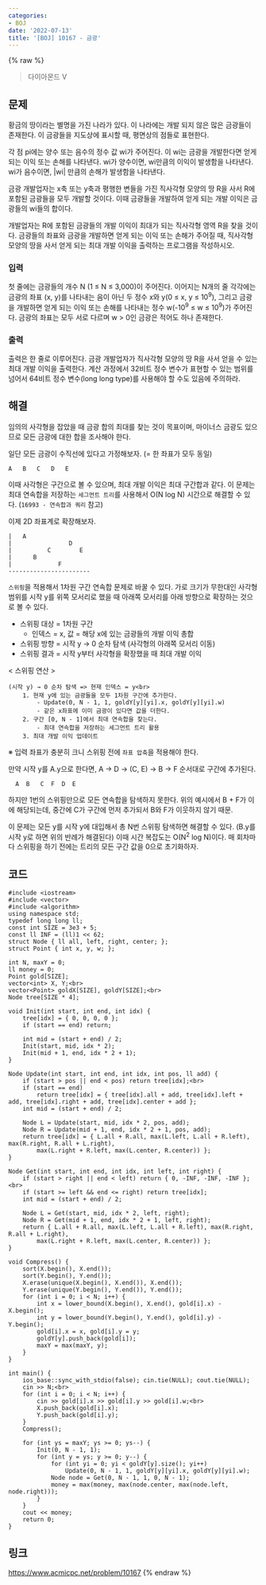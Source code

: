 ```yaml
---
categories:
- BOJ
date: '2022-07-13'
title: '[BOJ] 10167 - 금광'
---
```


{% raw %}
> 다이아몬드 V<br>

## 문제
황금의 땅이라는 별명을 가진 나라가 있다. 이 나라에는 개발 되지 않은 많은 금광들이 존재한다. 이 금광들을 지도상에 표시할 때, 평면상의 점들로 표현한다.

각 점 pi에는 양수 또는 음수의 정수 값 wi가 주어진다. 이 wi는 금광을 개발한다면 얻게 되는 이익 또는 손해를 나타낸다. wi가 양수이면, wi만큼의 이익이 발생함을 나타낸다. wi가 음수이면, |wi| 만큼의 손해가 발생함을 나타낸다.

금광 개발업자는 x축 또는 y축과 평행한 변들을 가진 직사각형 모양의 땅 R을 사서 R에 포함된 금광들을 모두 개발할 것이다. 이때 금광들을 개발하여 얻게 되는 개발 이익은 금광들의 wi들의 합이다.

개발업자는 R에 포함된 금광들의 개발 이익이 최대가 되는 직사각형 영역 R을 찾을 것이다. 금광들의 좌표와 금광을 개발하면 얻게 되는 이익 또는 손해가 주어질 때, 직사각형 모양의 땅을 사서 얻게 되는 최대 개발 이익을 출력하는 프로그램을 작성하시오.

### 입력
첫 줄에는 금광들의 개수 N (1 ≤ N ≤ 3,000)이 주어진다. 이어지는 N개의 줄 각각에는 금광의 좌표 (x, y)를 나타내는 음이 아닌 두 정수 x와 y(0 ≤ x, y ≤ 10<sup>9</sup>), 그리고 금광을 개발하면 얻게 되는 이익 또는 손해를 나타내는 정수 w(-10<sup>9</sup>  ≤ w ≤ 10<sup>9</sup>)가 주어진다. 금광의 좌표는 모두 서로 다르며 w > 0인 금광은 적어도 하나 존재한다.<br>

### 출력
출력은 한 줄로 이루어진다. 금광 개발업자가 직사각형 모양의 땅 R을 사서 얻을 수 있는 최대 개발 이익을 출력한다. 계산 과정에서 32비트 정수 변수가 표현할 수 있는 범위를 넘어서 64비트 정수 변수(long long type)를 사용해야 할 수도 있음에 주의하라.

## 해결
임의의 사각형을 잡았을 때 금광 합의 최대를 찾는 것이 목표이며, 마이너스 금광도 있으므로 모든 금광에 대한 합을 조사해야 한다.

일단 모든 금광이 수직선에 있다고 가정해보자. (= 한 좌표가 모두 동일)
```
A   B   C   D   E
```
이때 사각형은 구간으로 볼 수 있으며, 최대 개발 이익은 최대 구간합과 같다. 이 문제는 최대 연속합을 저장하는 `세그먼트 트리`를 사용해서 O(N log N) 시간으로 해결할 수 있다. (`16993 - 연속합과 쿼리` 참고)

이제 2D 좌표계로 확장해보자.
```
|   A
|                D
|          C        E
|      B
|             F
-----------------------
```
`스위핑`을 적용해서 1차원 구간 연속합 문제로 바꿀 수 있다. 가로 크기가 무한대인 사각형 범위를 시작 y를 위쪽 모서리로 했을 때 아래쪽 모서리를 아래 방향으로 확장하는 것으로 볼 수 있다.
- 스위핑 대상 = 1차원 구간
	- 인덱스 = x, 값 = 해당 x에 있는 금광들의 개발 이익 총합
- 스위핑 방향 = 시작 y → 0 순차 탐색 (사각형의 아래쪽 모서리 이동)
- 스위핑 결과 = 시작 y부터 사각형을 확장했을 때 최대 개발 이익

< 스위핑 연산 >
```
(시작 y) → 0 순차 탐색 => 현재 인덱스 = y<br>
	1. 현재 y에 있는 금광들을 모두 1차원 구간에 추가한다.
		- Update(0, N - 1, 1, goldY[y][yi].x, goldY[y][yi].w)
		- 같은 x좌표에 이미 금광이 있다면 값을 더한다.
	2. 구간 [0, N - 1]에서 최대 연속합을 찾는다.
		- 최대 연속합을 저장하는 세그먼트 트리 활용
	3. 최대 개발 이익 업데이트
```
※ 입력 좌표가 충분히 크니 스위핑 전에 `좌표 압축`을 적용해야 한다.

만약 시작 y를 A.y으로 한다면, A → D → (C, E) → B → F 순서대로 구간에 추가된다. 
```
  A  B   C  F  D  E
```
하지만 1번의 스위핑만으로 모든 연속합을 탐색하지 못한다. 위의 예시에서 B + F가 이에 해당되는데, 중간에 C가 구간에 먼저 추가되서 B와 F가 이웃하지 않기 때문.

이 문제는 모든 y를 시작 y에 대입해서 총 N번 스위핑 탐색하면 해결할 수 있다. (B.y를 시작 y로 하면 위의 반례가 해결된다) 이때 시간 복잡도는 O(N<sup>2</sup> log N)이다. 매 회차마다 스위핑을 하기 전에는 트리의 모든 구간 값을 0으로 초기화하자.<br>

## 코드
```
#include <iostream>
#include <vector>
#include <algorithm>
using namespace std;
typedef long long ll;
const int SIZE = 3e3 + 5;
const ll INF = (ll)1 << 62;
struct Node { ll all, left, right, center; };
struct Point { int x, y, w; };

int N, maxY = 0;
ll money = 0;
Point gold[SIZE];
vector<int> X, Y;<br>
vector<Point> goldX[SIZE], goldY[SIZE];<br>
Node tree[SIZE * 4];

void Init(int start, int end, int idx) {
	tree[idx] = { 0, 0, 0, 0 };
	if (start == end) return;

	int mid = (start + end) / 2;
	Init(start, mid, idx * 2);
	Init(mid + 1, end, idx * 2 + 1);
}

Node Update(int start, int end, int idx, int pos, ll add) {
	if (start > pos || end < pos) return tree[idx];<br>
	if (start == end) 
		return tree[idx] = { tree[idx].all + add, tree[idx].left + add, tree[idx].right + add, tree[idx].center + add };
	int mid = (start + end) / 2;

	Node L = Update(start, mid, idx * 2, pos, add);
	Node R = Update(mid + 1, end, idx * 2 + 1, pos, add);
	return tree[idx] = { L.all + R.all, max(L.left, L.all + R.left), max(R.right, R.all + L.right),
		max(L.right + R.left, max(L.center, R.center)) };
}

Node Get(int start, int end, int idx, int left, int right) {
	if (start > right || end < left) return { 0, -INF, -INF, -INF };<br>
	if (start >= left && end <= right) return tree[idx];
	int mid = (start + end) / 2;

	Node L = Get(start, mid, idx * 2, left, right);
	Node R = Get(mid + 1, end, idx * 2 + 1, left, right);
	return { L.all + R.all, max(L.left, L.all + R.left), max(R.right, R.all + L.right),
		max(L.right + R.left, max(L.center, R.center)) };
}

void Compress() {
	sort(X.begin(), X.end());
	sort(Y.begin(), Y.end());
	X.erase(unique(X.begin(), X.end()), X.end());
	Y.erase(unique(Y.begin(), Y.end()), Y.end());
	for (int i = 0; i < N; i++) {
		int x = lower_bound(X.begin(), X.end(), gold[i].x) - X.begin();
		int y = lower_bound(Y.begin(), Y.end(), gold[i].y) - Y.begin();
		gold[i].x = x, gold[i].y = y;
		goldY[y].push_back(gold[i]);
		maxY = max(maxY, y);
	}
}

int main() {
	ios_base::sync_with_stdio(false); cin.tie(NULL); cout.tie(NULL);
	cin >> N;<br>
	for (int i = 0; i < N; i++) {
		cin >> gold[i].x >> gold[i].y >> gold[i].w;<br>
		X.push_back(gold[i].x);
		Y.push_back(gold[i].y);
	}
	Compress();

	for (int ys = maxY; ys >= 0; ys--) {
		Init(0, N - 1, 1);
		for (int y = ys; y >= 0; y--) {
			for (int yi = 0; yi < goldY[y].size(); yi++)
				Update(0, N - 1, 1, goldY[y][yi].x, goldY[y][yi].w);
			Node node = Get(0, N - 1, 1, 0, N - 1);
			money = max(money, max(node.center, max(node.left, node.right)));
		}
	}
	cout << money;
	return 0;
}
```

## 링크
https://www.acmicpc.net/problem/10167
{% endraw %}